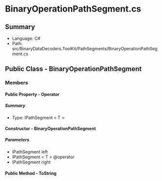 ﻿# BinaryOperationPathSegment.cs

## Summary

* Language: C#
* Path: src/BinaryDataDecoders.ToolKit/PathSegments/BinaryOperationPathSegment.cs

## Public Class - BinaryOperationPathSegment

### Members

#### Public Property - Operator

##### Summary

 * Type: IPathSegment < T > 

#### Constructor - BinaryOperationPathSegment

#####  Parameters

 - IPathSegment left 
 - IPathSegment < T > @operator 
 - IPathSegment right 

#### Public Method - ToString


